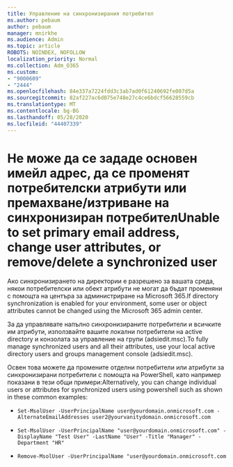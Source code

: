 ```yaml
---
title: Управление на синхронизирания потребител
ms.author: pebaum
author: pebaum
manager: mnirkhe
ms.audience: Admin
ms.topic: article
ROBOTS: NOINDEX, NOFOLLOW
localization_priority: Normal
ms.collection: Adm_O365
ms.custom:
- "9000609"
- "2444"
ms.openlocfilehash: 84e337a7224fdd3c3ab7ad0f61240692fe007d5a
ms.sourcegitcommit: 82af227ac6d075e748e27c4ce6bdcf56628559cb
ms.translationtype: MT
ms.contentlocale: bg-BG
ms.lasthandoff: 05/28/2020
ms.locfileid: "44407339"
---
```

# <a name="unable-to-set-primary-email-address-change-user-attributes-or-removedelete-a-synchronized-user"></a><span data-ttu-id="57786-102">Не може да се зададе основен имейл адрес, да се променят потребителски атрибути или премахване/изтриване на синхронизиран потребител</span><span class="sxs-lookup"><span data-stu-id="57786-102">Unable to set primary email address, change user attributes, or remove/delete a synchronized user</span></span>

<span data-ttu-id="57786-103">Ако синхронизирането на директории е разрешено за вашата среда, някои потребителски или обект атрибути не могат да бъдат променяни с помощта на центъра за администриране на Microsoft 365.</span><span class="sxs-lookup"><span data-stu-id="57786-103">If directory synchronization is enabled for your environment, some user or object attributes cannot be changed using the Microsoft 365 admin center.</span></span>

<span data-ttu-id="57786-104">За да управлявате напълно синхронизираните потребители и всичките им атрибути, използвайте вашите локални потребители на active directory и конзолата за управление на групи (adsiedit.msc).</span><span class="sxs-lookup"><span data-stu-id="57786-104">To fully manage synchronized users and all their attributes, use your local active directory users and groups management console (adsiedit.msc).</span></span>  

<span data-ttu-id="57786-105">Освен това можете да промените отделни потребители или атрибути за синхронизирани потребители с помощта на PowerShell, като например показани в тези общи примери:</span><span class="sxs-lookup"><span data-stu-id="57786-105">Alternatively, you can change individual users or attributes for synchronized users using powershell such as shown in these common examples:</span></span> 
- `Set-MsolUser -UserPrincipalName user@yourdomain.onmicrosoft.com -AlternateEmailAddresses user2@yourvanitydomain.onmicrosoft.com`

- `Set-MsolUser -UserPrincipalName "user@yourdomain.onmicrosoft.com" -DisplayName "Test User" -LastName "User" -Title "Manager" -Department "HR"`

- `Remove-MsolUser -UserPrincipalName "user@yourdomain.onmicrosoft.com`
